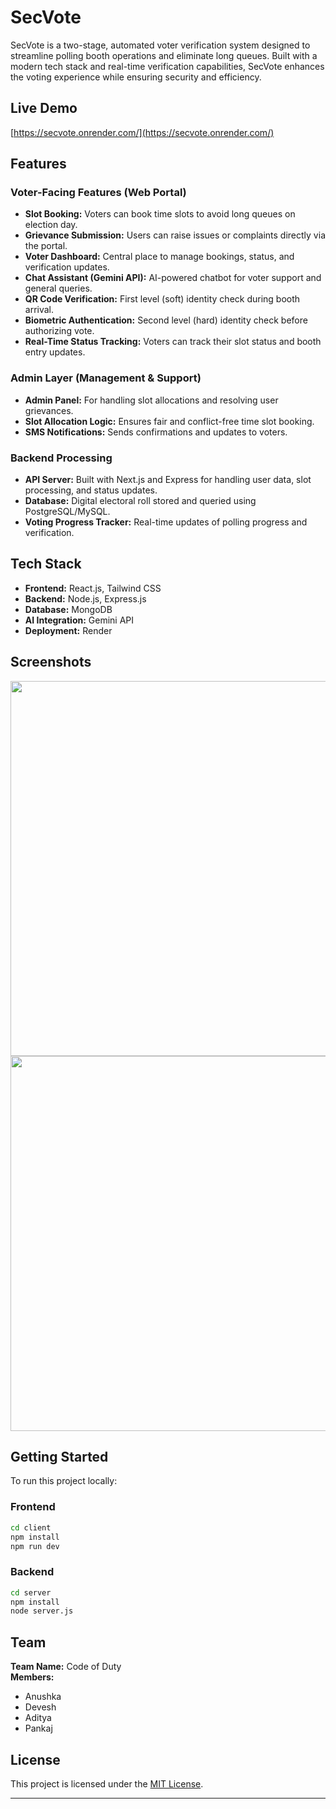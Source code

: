 
# SecVote

SecVote is a two-stage, automated voter verification system designed to streamline polling booth operations and eliminate long queues. Built with a modern tech stack and real-time verification capabilities, SecVote enhances the voting experience while ensuring security and efficiency.

## Live Demo

[https://secvote.onrender.com/](https://secvote.onrender.com/)

## Features

### Voter-Facing Features (Web Portal)

- **Slot Booking:** Voters can book time slots to avoid long queues on election day.
- **Grievance Submission:** Users can raise issues or complaints directly via the portal.
- **Voter Dashboard:** Central place to manage bookings, status, and verification updates.
- **Chat Assistant (Gemini API):** AI-powered chatbot for voter support and general queries.
- **QR Code Verification:** First level (soft) identity check during booth arrival.
- **Biometric Authentication:** Second level (hard) identity check before authorizing vote.
- **Real-Time Status Tracking:** Voters can track their slot status and booth entry updates.

### Admin Layer (Management & Support)

- **Admin Panel:** For handling slot allocations and resolving user grievances.
- **Slot Allocation Logic:** Ensures fair and conflict-free time slot booking.
- **SMS Notifications:** Sends confirmations and updates to voters.

### Backend Processing

- **API Server:** Built with Next.js and Express for handling user data, slot processing, and status updates.
- **Database:** Digital electoral roll stored and queried using PostgreSQL/MySQL.
- **Voting Progress Tracker:** Real-time updates of polling progress and verification.  

## Tech Stack

- **Frontend:** React.js, Tailwind CSS  
- **Backend:** Node.js, Express.js  
- **Database:** MongoDB  
- **AI Integration:** Gemini API  
- **Deployment:** Render  

## Screenshots
<p float="left">
  <img src="https://github.com/user-attachments/assets/ec3ccab6-e91a-458e-acf4-1ceb27e7b014" width="600"/>
  <img src="https://github.com/user-attachments/assets/4a2e8a26-0bfb-456f-8f4f-91643719caa3" width="600"/>
</p>


## Getting Started

To run this project locally:

### Frontend

```bash
cd client
npm install
npm run dev
```

### Backend

```bash
cd server
npm install
node server.js
```


## Team

**Team Name:** Code of Duty  
**Members:**
- Anushka  
- Devesh  
- Aditya  
- Pankaj  

## License

This project is licensed under the [MIT License](LICENSE).

---

